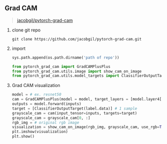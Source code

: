 ## Grad CAM
    
> [jacobgil/pytorch-grad-cam](https://github.com/jacobgil/pytorch-grad-cam)

1. clone git repo
    ```shell
    git clone https://github.com/jacobgil/pytorch-grad-cam.git
    ```
2. import 
    ```python
    sys.path.append(os.path.dirname('path of repo'))

    from pytorch_grad_cam import GradCAMPlusPlus
    from pytorch_grad_cam.utils.image import show_cam_on_image
    from pytorch_grad_cam.utils.model_targets import ClassifierOutputTarget
    ```
3. Grad CAM visualization
    ```python
    model = # ex. resnet50
    cam = GradCAMPlusPlus(model = model, target_layers = [model.layer4[-1]]) # last conv layer
    outputs = model.forward(inputs)
    target = [ClassifierOutputTarget(label.data)] # 1 sample
    grayscale_cam = cam(input_tensor=inputs, targets=target)
    grayscale_cam = grayscale_cam[0, :]
    rgb_img = # original rgb image
    visualization = show_cam_on_image(rgb_img, grayscale_cam, use_rgb=True, image_weight=0.7)
    plt.imshow(visualization)
    plt.show()
    ```
